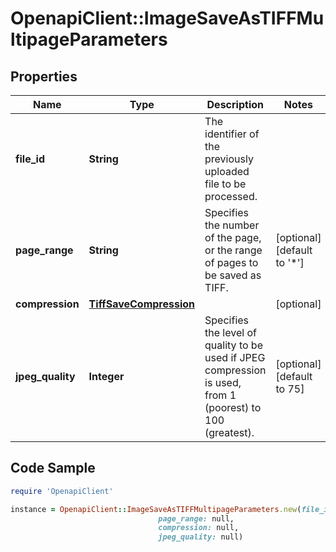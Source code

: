 # OpenapiClient::ImageSaveAsTIFFMultipageParameters

## Properties

Name | Type | Description | Notes
------------ | ------------- | ------------- | -------------
**file_id** | **String** | The identifier of the previously uploaded file to be processed. | 
**page_range** | **String** | Specifies the number of the page, or the range of pages to be saved as TIFF. | [optional] [default to &#39;*&#39;]
**compression** | [**TiffSaveCompression**](TiffSaveCompression.md) |  | [optional] 
**jpeg_quality** | **Integer** | Specifies the level of quality to be used if JPEG compression is used, from 1 (poorest) to 100 (greatest). | [optional] [default to 75]

## Code Sample

```ruby
require 'OpenapiClient'

instance = OpenapiClient::ImageSaveAsTIFFMultipageParameters.new(file_id: null,
                                 page_range: null,
                                 compression: null,
                                 jpeg_quality: null)
```


